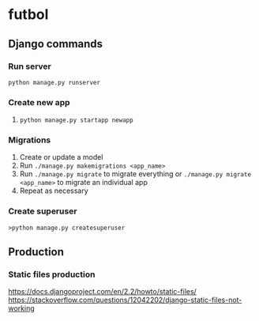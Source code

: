 # futbol


## Django commands

### Run server

```python manage.py runserver```

### Create new app

1. ```python manage.py startapp newapp```

### Migrations


1. Create or update a model
2. Run ```./manage.py makemigrations <app_name>```
3. Run ```./manage.py migrate``` to migrate everything or ```./manage.py migrate <app_name>``` to migrate an individual app
4. Repeat as necessary


### Create superuser

```>python manage.py createsuperuser```


## Production

### Static files production

https://docs.djangoproject.com/en/2.2/howto/static-files/
https://stackoverflow.com/questions/12042202/django-static-files-not-working